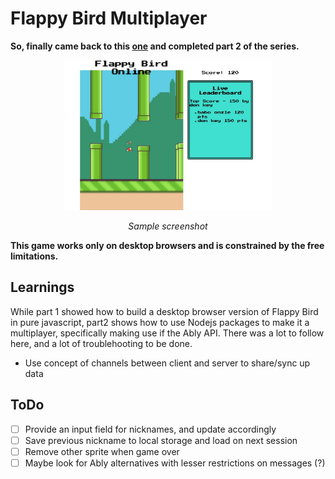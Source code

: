 # Flappy Bird Multiplayer
**So, finally came back to this [one](https://www.youtube.com/watch?v=gxHcW84izz0&t=201s) and completed part 2 of the series.**

<p align='center'>
<img src='Screenshot.jpg' height="240px" alt="Sample screenshot of the game with 2 birds/players"/></p>
<p align='center'> <em>Sample screenshot</em> </p>

**This game works only on desktop browsers and is constrained by the free limitations.**
## Learnings
While part 1 showed how to build a desktop browser version of Flappy Bird in pure javascript, part2 shows how to use Nodejs packages to make it a multiplayer, specifically making use if the Ably API. There was a lot to follow here, and a lot of troublehooting to be done.
- Use concept of channels between client and server to share/sync up data


## ToDo
- [ ] Provide an input field for nicknames, and update accordingly
- [ ] Save previous nickname to local storage and load on next session
- [ ] Remove other sprite when game over
- [ ] Maybe look for Ably alternatives with lesser restrictions on messages (?)